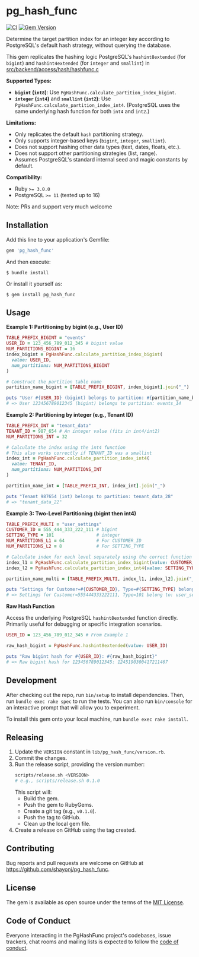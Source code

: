 # pg_hash_func

[![CI](https://github.com/shayonj/pg_hash_func/actions/workflows/ci.yml/badge.svg?branch=main)](https://github.com/shayonj/pg_hash_func/actions/workflows/ci.yml)
[![Gem Version](https://badge.fury.io/rb/pg_hash_func.svg)](https://badge.fury.io/rb/pg_hash_func)

Determine the target partition index for an integer key according to PostgreSQL's default hash strategy, without querying the database.

This gem replicates the hashing logic PostgreSQL's `hashint8extended` (for `bigint`) and `hashint4extended` (for `integer` and `smallint`) in [src/backend/access/hash/hashfunc.c](https://github.com/postgres/postgres/blob/master/src/backend/access/hash/hashfunc.c)

**Supported Types:**

- **`bigint` (`int8`)**: Use `PgHashFunc.calculate_partition_index_bigint`.
- **`integer` (`int4`)** and **`smallint` (`int2`)**: Use `PgHashFunc.calculate_partition_index_int4`. (PostgreSQL uses the same underlying hash function for both `int4` and `int2`.)

**Limitations:**

- Only replicates the default `hash` partitioning strategy.
- Only supports integer-based keys (`bigint`, `integer`, `smallint`).
- Does not support hashing other data types (text, dates, floats, etc.).
- Does not support other partitioning strategies (list, range).
- Assumes PostgreSQL's standard internal seed and magic constants by default.

**Compatibility:**

- Ruby `>= 3.0.0`
- PostgreSQL `>= 11` (tested up to 16)

Note: PRs and support very much welcome

## Installation

Add this line to your application's Gemfile:

```ruby
gem 'pg_hash_func'
```

And then execute:

    $ bundle install

Or install it yourself as:

    $ gem install pg_hash_func

## Usage

**Example 1: Partitioning by bigint (e.g., User ID)**

```ruby
TABLE_PREFIX_BIGINT = "events"
USER_ID = 123_456_789_012_345 # bigint value
NUM_PARTITIONS_BIGINT = 16
index_bigint = PgHashFunc.calculate_partition_index_bigint(
  value: USER_ID,
  num_partitions: NUM_PARTITIONS_BIGINT
)

# Construct the partition table name
partition_name_bigint = [TABLE_PREFIX_BIGINT, index_bigint].join("_")

puts "User #{USER_ID} (bigint) belongs to partition: #{partition_name_bigint}"
# => User 123456789012345 (bigint) belongs to partition: events_14
```

**Example 2: Partitioning by integer (e.g., Tenant ID)**

```ruby
TABLE_PREFIX_INT = "tenant_data"
TENANT_ID = 987_654 # An integer value (fits in int4/int2)
NUM_PARTITIONS_INT = 32

# Calculate the index using the int4 function
# This also works correctly if TENANT_ID was a smallint
index_int = PgHashFunc.calculate_partition_index_int4(
  value: TENANT_ID,
  num_partitions: NUM_PARTITIONS_INT
)

partition_name_int = [TABLE_PREFIX_INT, index_int].join("_")

puts "Tenant 987654 (int) belongs to partition: tenant_data_28"
# => "tenant_data_22"
```

**Example 3: Two-Level Partitioning (bigint then int4)**

```ruby
TABLE_PREFIX_MULTI = "user_settings"
CUSTOMER_ID = 555_444_333_222_111 # bigint
SETTING_TYPE = 101                # integer
NUM_PARTITIONS_L1 = 64            # For CUSTOMER_ID
NUM_PARTITIONS_L2 = 8             # For SETTING_TYPE

# Calculate index for each level separately using the correct function
index_l1 = PgHashFunc.calculate_partition_index_bigint(value: CUSTOMER_ID, num_partitions: NUM_PARTITIONS_L1)
index_l2 = PgHashFunc.calculate_partition_index_int4(value: SETTING_TYPE, num_partitions: NUM_PARTITIONS_L2)

partition_name_multi = [TABLE_PREFIX_MULTI, index_l1, index_l2].join("_")

puts "Settings for Customer=#{CUSTOMER_ID}, Type=#{SETTING_TYPE} belong to: #{partition_name_multi}"
# => Settings for Customer=555444333222111, Type=101 belong to: user_settings_44_0
```

**Raw Hash Function**

Access the underlying PostgreSQL `hashint8extended` function directly. Primarily useful for debugging or specific integration scenarios.

```ruby
USER_ID = 123_456_789_012_345 # From Example 1

raw_hash_bigint = PgHashFunc.hashint8extended(value: USER_ID)

puts "Raw bigint hash for #{USER_ID}: #{raw_hash_bigint}"
# => Raw bigint hash for 123456789012345: 1245190300417211467
```

## Development

After checking out the repo, run `bin/setup` to install dependencies. Then, run `bundle exec rake spec` to run the tests. You can also run `bin/console` for an interactive prompt that will allow you to experiment.

To install this gem onto your local machine, run `bundle exec rake install`.

## Releasing

1.  Update the `VERSION` constant in `lib/pg_hash_func/version.rb`.
2.  Commit the changes.
3.  Run the release script, providing the version number:
    ```bash
    scripts/release.sh <VERSION>
    # e.g., scripts/release.sh 0.1.0
    ```
    This script will:
    - Build the gem.
    - Push the gem to RubyGems.
    - Create a git tag (e.g., `v0.1.0`).
    - Push the tag to GitHub.
    - Clean up the local gem file.
4.  Create a release on GitHub using the tag created.

## Contributing

Bug reports and pull requests are welcome on GitHub at https://github.com/shayonj/pg_hash_func.

## License

The gem is available as open source under the terms of the [MIT License](https://opensource.org/licenses/MIT).

## Code of Conduct

Everyone interacting in the PgHashFunc project's codebases, issue trackers, chat rooms and mailing lists is expected to follow the [code of conduct](https://github.com/shayonj/pg_hash_func/blob/master/CODE_OF_CONDUCT.md).
